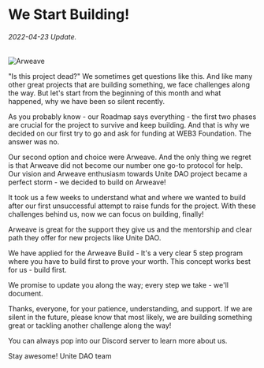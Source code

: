 # We Start Building!
###### 2022-04-23 Update.



![Arweave](https://github.com/Unite-DAO/Documentation/blob/main/assets/Arweave.png)



"Is this project dead?" We sometimes get questions like this. And like many other great projects that are building something, we face challenges along the way. But let's start from the beginning of this month and what happened, why we have been so silent recently. 

As you probably know - our Roadmap says everything - the first two phases are crucial for the project to survive and keep building. And that is why we decided on our first try to go and ask for funding at WEB3 Foundation. The answer was no. 

Our second option and choice were Arweave. And the only thing we regret is that Arweave did not become our number one go-to protocol for help. Our vision and Arweave enthusiasm towards Unite DAO project became a perfect storm - we decided to build on Arweave!

It took us a few weeks to understand what and where we wanted to build after our first unsuccessful attempt to raise funds for the project. 
With these challenges behind us, now we can focus on building, finally!

Arweave is great for the support they give us and the mentorship and clear path they offer for new projects like Unite DAO.

We have applied for the Arweave Build - It's a very clear 5 step program where you have to build first to prove your worth. This concept works best for us - build first. 

We promise to update you along the way; every step we take - we'll document. 

Thanks, everyone, for your patience, understanding, and support. If we are silent in the future, please know that most likely, we are building something great or tackling another challenge along the way!

You can always pop into our Discord server to learn more about us. 

Stay awesome!
Unite DAO team
